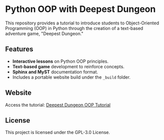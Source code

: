 # Python OOP with Deepest Dungeon

This repository provides a tutorial to introduce students to Object-Oriented Programming (OOP) in Python through the creation of a text-based adventure game, "Deepest Dungeon."

## Features

- **Interactive lessons** on Python OOP principles.
- **Text-based game** development to reinforce concepts.
- **Sphinx and MyST** documentation format.
- Includes a portable website build under the `_build` folder.

## Website

Access the tutorial: [Deepest Dungeon OOP Tutorial](https://damom73.github.io/python-oop-with-deepest-dungeon/)

## License

This project is licensed under the GPL-3.0 License.